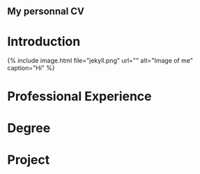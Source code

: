 ## My personnal CV

# Introduction

{% include image.html file="jekyll.png" url="" alt="Image of me" caption="Hi" %}
# Professional Experience



# Degree


# Project
